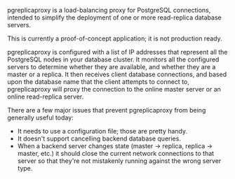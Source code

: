 pgreplicaproxy is a load-balancing proxy for PostgreSQL connections, intended to simplify the deployment of one or more read-replica database servers.

This is currently a proof-of-concept application; it is not production ready.

pgreplicaproxy is configured with a list of IP addresses that represent all the PostgreSQL nodes in your database cluster.  It monitors all the configured servers to determine whether they are available, and whether they are a master or a replica.  It then receives client database connections, and based upon the database name that the client attempts to connect to, pgreplicaproxy will proxy the connection to the online master server or an online read-replica server.

There are a few major issues that prevent pgreplicaproxy from being generally useful today:

* It needs to use a configuration file; those are pretty handy.
* It doesn't support cancelling backend database queries.
* When a backend server changes state (master -> replica, replica -> master, etc.) it should close the current network connections to that server so that they're not mistakenly running against the wrong server type.
